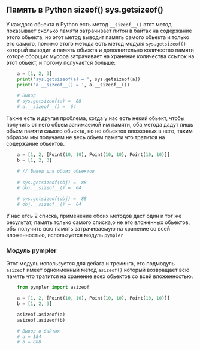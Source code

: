 Память в Python __sizeof__()  sys.getsizeof()
---

У каждого обьекта в Python есть метод `__sizeof__()` этот метод показывает 
сколько памяти затрачивает питон в байтах на содержание этого обьекта, но этот 
метод выводит память самого обьекта и только его самого, помимо этого метода 
есть метод модуля `sys.getsizeof()` который выводит и память обьекта и 
дополнительно количество памяти которе сборщик мусора затрачивает на 
хранение количества ссылок на этот обьект, и потому получается больше:

```python
    a = [1, 2, 3]
    print('sys.getsizeof(a) = ', sys.getsizeof(a))
    print('a.__sizeof__() = ', a.__sizeof__())

    # Вывод
    # sys.getsizeof(a) =  88
    # a.__sizeof__() =  64
```

Также есть и другая проблема, когда у нас есть некий обьект, чтобы получить от 
него обьем занимаемой им памяти, оба метода дадут лишь обьем памяти самого 
обьекта, но не обьектов вложенных в него, таким образом мы получаем не весь 
обьем памяти что тратится на содержание обьектов.

```python
    a = [1, 2, [Point(10, 10), Point(10, 10), Point(10, 10)]]
    b = [1, 2, 3]

    # // Вывод для обоих обьектов
    
    # sys.getsizeof(obj) =  88
    # obj.__sizeof__() =  64

    # sys.getsizeof(obj) =  88
    # obj.__sizeof__() =  64
```

У нас етсь 2 списка, применение обоих методов даст один и тот же результат,
память только самого списка,о не его вложенных обьектов, обы получить всю
память затрачиваемую на хранение со всей вложенностью, используется модуль
`pympler`

### Модуль pympler
Этот модуль используется для дебага и трекинга, его подмодуль `asizeof`
имеет одноименный метод `asizeof()` который возвращает всю память что тратится 
на хранение всех обьектов со всей вложенностью. 

```python
    from pympler import asizeof

    a = [1, 2, [Point(10, 10), Point(10, 10), Point(10, 10)]]
    b = [1, 2, 3]

    asizeof.asizeof(a)
    asizeof.asizeof(b)

    # Вывод в байтах
    # a = 184
    # b = 888
```